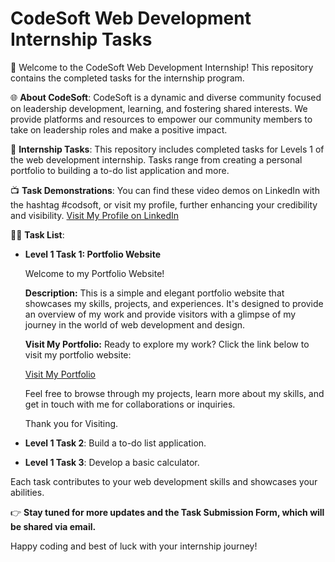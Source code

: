 
# CodeSoft Web Development Internship Tasks

🚀 Welcome to the CodeSoft Web Development Internship! This repository contains the completed tasks for the internship program. 

🌐 **About CodeSoft**:
CodeSoft is a dynamic and diverse community focused on leadership development, learning, and fostering shared interests. We provide platforms and resources to empower our community members to take on leadership roles and make a positive impact.

📝 **Internship Tasks**:
This repository includes completed tasks for Levels 1 of the web development internship. Tasks range from creating a personal portfolio to building a to-do list application and more.

📺 **Task Demonstrations**:
You can find these video demos on LinkedIn with the hashtag #codsoft, or visit my profile, further enhancing your credibility and visibility.
  [Visit My Profile on LinkedIn ](https://www.linkedin.com/in/anupr0y/)


👨‍💻 **Task List**:
- **Level 1 Task 1: Portfolio Website**
  
  Welcome to my Portfolio Website!
  
  **Description:**
  This is a simple and elegant portfolio website that showcases my skills, projects, and experiences. It's designed to provide an overview of my work and provide visitors with a glimpse of my journey in the world of web development and design.

  **Visit My Portfolio:**
  Ready to explore my work? Click the link below to visit my portfolio website:

  [Visit My Portfolio](https://anupr0y.github.io/CODSOFT/Task%201/Index.html)

  Feel free to browse through my projects, learn more about my skills, and get in touch with me for collaborations or inquiries.

  Thank you for Visiting.

- **Level 1 Task 2**: Build a to-do list application.
- **Level 1 Task 3**: Develop a basic calculator.

Each task contributes to your web development skills and showcases your abilities. 

👉 **Stay tuned for more updates and the Task Submission Form, which will be shared via email.**

Happy coding and best of luck with your internship journey!
